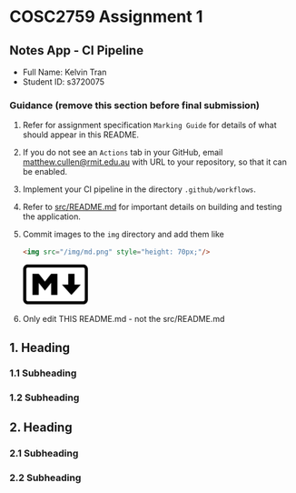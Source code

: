 # COSC2759 Assignment 1
## Notes App - CI Pipeline
- Full Name: Kelvin Tran
- Student ID: s3720075

### Guidance (remove this section before final submission)

1. Refer for assignment specification `Marking Guide` for details of what should appear in this README.

2. If you do not see an `Actions` tab in your GitHub, email matthew.cullen@rmit.edu.au with URL to your repository, so that it can be enabled.

3. Implement your CI pipeline in the directory `.github/workflows`.

4. Refer to [src/README.md](/src/README.md) for important details on building and testing the application.

5. Commit images to the `img` directory and add them like 
    ```html
    <img src="/img/md.png" style="height: 70px;"/>
    ```
    <img src="/img/md.png" style="height: 70px;"/>

6. Only edit THIS README.md - not the src/README.md
## 1. Heading
### 1.1 Subheading 
### 1.2 Subheading 

## 2. Heading
### 2.1 Subheading 
### 2.2 Subheading 

